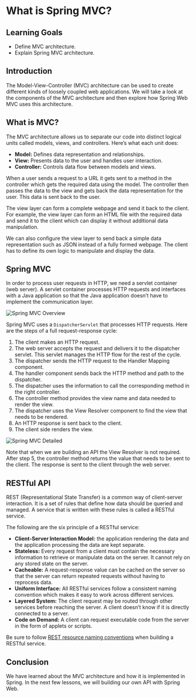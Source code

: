 # What is Spring MVC?

## Learning Goals

- Define MVC architecture.
- Explain Spring MVC architecture.

## Introduction

The Model-View-Controller (MVC) architecture can be used to create different
kinds of loosely coupled web applications. We will take a look at the components
of the MVC architecture and then explore how Spring Web MVC uses this
architecture.

## What is MVC?

The MVC architecture allows us to separate our code into distinct logical units
called models, views, and controllers. Here’s what each unit does:

- **Model:** Defines data representation and relationships.
- **View:** Presents data to the user and handles user interaction.
- **Controller:** Controls data flow between models and views.

When a user sends a request to a URL it gets sent to a method in the controller
which gets the required data using the model. The controller then passes the
data to the view and gets back the data representation for the user. This data
is sent back to the user.

The view layer can form a complete webpage and send it back to the client. For
example, the view layer can form an HTML file with the required data and send it
to the client which can display it without additional data manipulation.

We can also configure the view layer to send back a simple data representation
such as JSON instead of a fully formed webpage. The client has to define its own
logic to manipulate and display the data.

## Spring MVC

In order to process user requests in HTTP, we need a servlet container (web
server). A servlet container processes HTTP requests and interfaces with a Java
application so that the Java application doesn’t have to implement the
communication layer.

![Spring MVC Overview](https://curriculum-content.s3.amazonaws.com/java-spring-2/spring-mvc-overview.png)

Spring MVC uses a `DispatcherServlet` that processes HTTP requests. Here are the
steps of a full request-response cycle:

1. The client makes an HTTP request.
2. The web server accepts the request and delivers it to the dispatcher servlet.
   This servlet manages the HTTP flow for the rest of the cycle.
3. The dispatcher sends the HTTP request to the Handler Mapping component.
4. The handler component sends back the HTTP method and path to the dispatcher.
5. The dispatcher uses the information to call the corresponding method in the
   right controller.
6. The controller method provides the view name and data needed to render the
   view.
7. The dispatcher uses the View Resolver component to find the view that needs
   to be rendered.
8. An HTTP response is sent back to the client.
9. The client side renders the view.

![Spring MVC Detailed](https://curriculum-content.s3.amazonaws.com/java-spring-2/spring-mvc-detailed.png)

Note that when we are building an API the View Resolver is not required. After
step 5, the controller method returns the value that needs to be sent to the
client. The response is sent to the client through the web server.

## RESTful API

REST (Representational State Transfer) is a common way of client-server
interaction. It is a set of rules that define how data should be queried and
managed. A service that is written with these rules is called a RESTful service.

The following are the six principle of a RESTful service:

- **Client-Server Interaction Model:** the application rendering the data and
  the application processing the data are kept separate.
- **Stateless:** Every request from a client must contain the necessary
  information to retrieve or manipulate data on the server. It cannot rely on
  any stored state on the server.
- **Cacheable:** A request-response value can be cached on the server so that
  the server can return repeated requests without having to reprocess data.
- **Uniform Interface:** All RESTful services follow a consistent naming
  convention which makes it easy to work across different services.
- **Layered System:** The client request may be routed through other services
  before reaching the server. A client doesn’t know if it is directly connected
  to a server.
- **Code on Demand:** A client can request executable code from the server in
  the form of applets or scripts.

Be sure to follow
[REST resource naming conventions](https://restfulapi.net/resource-naming/) when
building a RESTful service.

## Conclusion

We have learned about the MVC architecture and how it is implemented in Spring.
In the next few lessons, we will building our own API with Spring Web.
